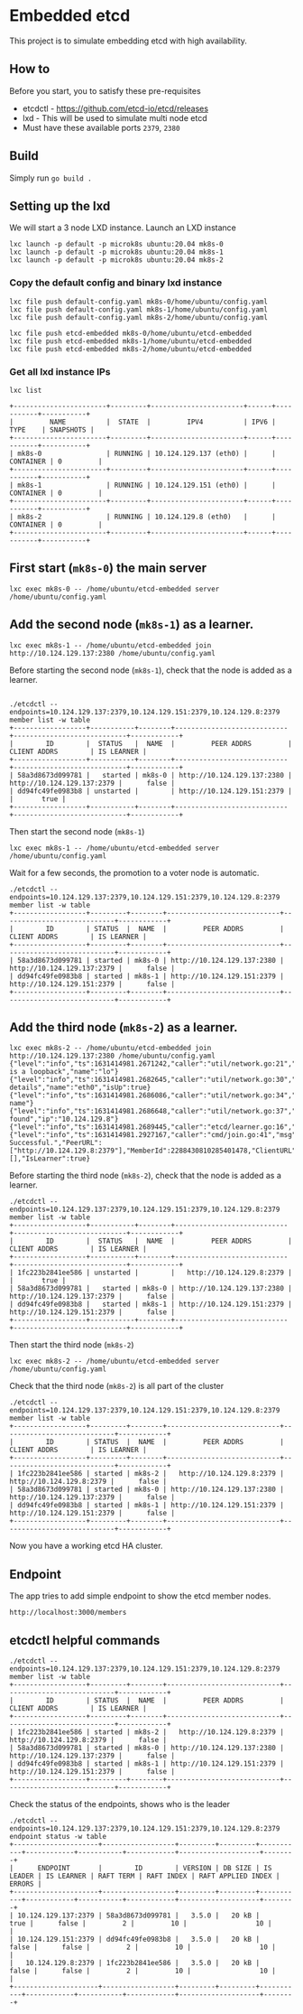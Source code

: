 # Embedded etcd

This project is to simulate embedding etcd with high availability.

## How to

Before you start, you to satisfy these pre-requisites
* etcdctl - https://github.com/etcd-io/etcd/releases
* lxd - This will be used to simulate multi node etcd
* Must have these available ports `2379`, `2380`

## Build

Simply run `go build .`

## Setting up the lxd

We will start a 3 node LXD instance.  Launch an LXD instance

```shell
lxc launch -p default -p microk8s ubuntu:20.04 mk8s-0
lxc launch -p default -p microk8s ubuntu:20.04 mk8s-1
lxc launch -p default -p microk8s ubuntu:20.04 mk8s-2
```

### Copy the default config and  binary lxd instance

```shell
lxc file push default-config.yaml mk8s-0/home/ubuntu/config.yaml
lxc file push default-config.yaml mk8s-1/home/ubuntu/config.yaml
lxc file push default-config.yaml mk8s-2/home/ubuntu/config.yaml

lxc file push etcd-embedded mk8s-0/home/ubuntu/etcd-embedded
lxc file push etcd-embedded mk8s-1/home/ubuntu/etcd-embedded
lxc file push etcd-embedded mk8s-2/home/ubuntu/etcd-embedded

```

### Get all lxd instance IPs

```shell
lxc list

+-----------------------+---------+-----------------------+------+-----------+-----------+
|         NAME          |  STATE  |         IPV4          | IPV6 |   TYPE    | SNAPSHOTS |
+-----------------------+---------+-----------------------+------+-----------+-----------+
| mk8s-0                | RUNNING | 10.124.129.137 (eth0) |      | CONTAINER | 0         |
+-----------------------+---------+-----------------------+------+-----------+-----------+
| mk8s-1                | RUNNING | 10.124.129.151 (eth0) |      | CONTAINER | 0         |
+-----------------------+---------+-----------------------+------+-----------+-----------+
| mk8s-2                | RUNNING | 10.124.129.8 (eth0)   |      | CONTAINER | 0         |
+-----------------------+---------+-----------------------+------+-----------+-----------+

```
## First start (`mk8s-0`) the main server

```shell
lxc exec mk8s-0 -- /home/ubuntu/etcd-embedded server /home/ubuntu/config.yaml
```

## Add the second node (`mk8s-1`) as a learner.

```shell
lxc exec mk8s-1 -- /home/ubuntu/etcd-embedded join http://10.124.129.137:2380 /home/ubuntu/config.yaml
```

Before starting the second node (`mk8s-1`), check  that the node is added as a learner.

```shell

./etcdctl --endpoints=10.124.129.137:2379,10.124.129.151:2379,10.124.129.8:2379 member list -w table
+------------------+-----------+--------+----------------------------+----------------------------+------------+
|        ID        |  STATUS   |  NAME  |         PEER ADDRS         |        CLIENT ADDRS        | IS LEARNER |
+------------------+-----------+--------+----------------------------+----------------------------+------------+
| 58a3d8673d099781 |   started | mk8s-0 | http://10.124.129.137:2380 | http://10.124.129.137:2379 |      false |
| dd94fc49fe0983b8 | unstarted |        | http://10.124.129.151:2379 |                            |       true |
+------------------+-----------+--------+----------------------------+----------------------------+------------+

```

Then start the second node (`mk8s-1`)

```shell
lxc exec mk8s-1 -- /home/ubuntu/etcd-embedded server /home/ubuntu/config.yaml
```

Wait for a few seconds, the promotion to a voter node is automatic.

```shell
./etcdctl --endpoints=10.124.129.137:2379,10.124.129.151:2379,10.124.129.8:2379 member list -w table
+------------------+---------+--------+----------------------------+----------------------------+------------+
|        ID        | STATUS  |  NAME  |         PEER ADDRS         |        CLIENT ADDRS        | IS LEARNER |
+------------------+---------+--------+----------------------------+----------------------------+------------+
| 58a3d8673d099781 | started | mk8s-0 | http://10.124.129.137:2380 | http://10.124.129.137:2379 |      false |
| dd94fc49fe0983b8 | started | mk8s-1 | http://10.124.129.151:2379 | http://10.124.129.151:2379 |      false |
+------------------+---------+--------+----------------------------+----------------------------+------------+

```

## Add the third node (`mk8s-2`) as a learner.

```shell
lxc exec mk8s-2 -- /home/ubuntu/etcd-embedded join http://10.124.129.137:2380 /home/ubuntu/config.yaml
{"level":"info","ts":1631414981.2671242,"caller":"util/network.go:21","msg":"Interface is a loopback","name":"lo"}
{"level":"info","ts":1631414981.2682645,"caller":"util/network.go:30","msg":"Interface details","name":"eth0","isUp":true}
{"level":"info","ts":1631414981.2686086,"caller":"util/network.go:34","msg":"Interface name"}
{"level":"info","ts":1631414981.2686648,"caller":"util/network.go:37","msg":"IP found","ip":"10.124.129.8"}
{"level":"info","ts":1631414981.2689445,"caller":"etcd/learner.go:16","msg":"AddMemberAsLearner","peerUrl":"http://10.124.129.8:2379","LeaderEndpoint":"http://10.124.129.137:2380"}
{"level":"info","ts":1631414981.2927167,"caller":"cmd/join.go:41","msg":"Join Successful.","PeerURL":["http://10.124.129.8:2379"],"MemberId":2288430810285401478,"ClientURL":[],"IsLearner":true}

```

Before starting the third node (`mk8s-2`), check that the node is added as a learner.

```shell
./etcdctl --endpoints=10.124.129.137:2379,10.124.129.151:2379,10.124.129.8:2379 member list -w table
+------------------+-----------+--------+----------------------------+----------------------------+------------+
|        ID        |  STATUS   |  NAME  |         PEER ADDRS         |        CLIENT ADDRS        | IS LEARNER |
+------------------+-----------+--------+----------------------------+----------------------------+------------+
| 1fc223b2841ee586 | unstarted |        |   http://10.124.129.8:2379 |                            |       true |
| 58a3d8673d099781 |   started | mk8s-0 | http://10.124.129.137:2380 | http://10.124.129.137:2379 |      false |
| dd94fc49fe0983b8 |   started | mk8s-1 | http://10.124.129.151:2379 | http://10.124.129.151:2379 |      false |
+------------------+-----------+--------+----------------------------+----------------------------+------------+

```

Then start the third node (`mk8s-2`)

```shell
lxc exec mk8s-2 -- /home/ubuntu/etcd-embedded server /home/ubuntu/config.yaml
```

Check that the third node (`mk8s-2`) is all part of the cluster

```shell
./etcdctl --endpoints=10.124.129.137:2379,10.124.129.151:2379,10.124.129.8:2379 member list -w table
+------------------+---------+--------+----------------------------+----------------------------+------------+
|        ID        | STATUS  |  NAME  |         PEER ADDRS         |        CLIENT ADDRS        | IS LEARNER |
+------------------+---------+--------+----------------------------+----------------------------+------------+
| 1fc223b2841ee586 | started | mk8s-2 |   http://10.124.129.8:2379 |   http://10.124.129.8:2379 |      false |
| 58a3d8673d099781 | started | mk8s-0 | http://10.124.129.137:2380 | http://10.124.129.137:2379 |      false |
| dd94fc49fe0983b8 | started | mk8s-1 | http://10.124.129.151:2379 | http://10.124.129.151:2379 |      false |
+------------------+---------+--------+----------------------------+----------------------------+------------+

```

Now you have a working etcd HA cluster.


## Endpoint

The app tries to add simple endpoint to show the etcd member nodes.

`http://localhost:3000/members`


## etcdctl helpful commands

```shell
./etcdctl --endpoints=10.124.129.137:2379,10.124.129.151:2379,10.124.129.8:2379 member list -w table
+------------------+---------+--------+----------------------------+----------------------------+------------+
|        ID        | STATUS  |  NAME  |         PEER ADDRS         |        CLIENT ADDRS        | IS LEARNER |
+------------------+---------+--------+----------------------------+----------------------------+------------+
| 1fc223b2841ee586 | started | mk8s-2 |   http://10.124.129.8:2379 |   http://10.124.129.8:2379 |      false |
| 58a3d8673d099781 | started | mk8s-0 | http://10.124.129.137:2380 | http://10.124.129.137:2379 |      false |
| dd94fc49fe0983b8 | started | mk8s-1 | http://10.124.129.151:2379 | http://10.124.129.151:2379 |      false |
+------------------+---------+--------+----------------------------+----------------------------+------------+
```

Check the status of the endpoints, shows who is the leader

```shell
./etcdctl --endpoints=10.124.129.137:2379,10.124.129.151:2379,10.124.129.8:2379 endpoint status -w table
+---------------------+------------------+---------+---------+-----------+------------+-----------+------------+--------------------+--------+
|      ENDPOINT       |        ID        | VERSION | DB SIZE | IS LEADER | IS LEARNER | RAFT TERM | RAFT INDEX | RAFT APPLIED INDEX | ERRORS |
+---------------------+------------------+---------+---------+-----------+------------+-----------+------------+--------------------+--------+
| 10.124.129.137:2379 | 58a3d8673d099781 |   3.5.0 |   20 kB |      true |      false |         2 |         10 |                 10 |        |
| 10.124.129.151:2379 | dd94fc49fe0983b8 |   3.5.0 |   20 kB |     false |      false |         2 |         10 |                 10 |        |
|   10.124.129.8:2379 | 1fc223b2841ee586 |   3.5.0 |   20 kB |     false |      false |         2 |         10 |                 10 |        |
+---------------------+------------------+---------+---------+-----------+------------+-----------+------------+--------------------+--------+

```